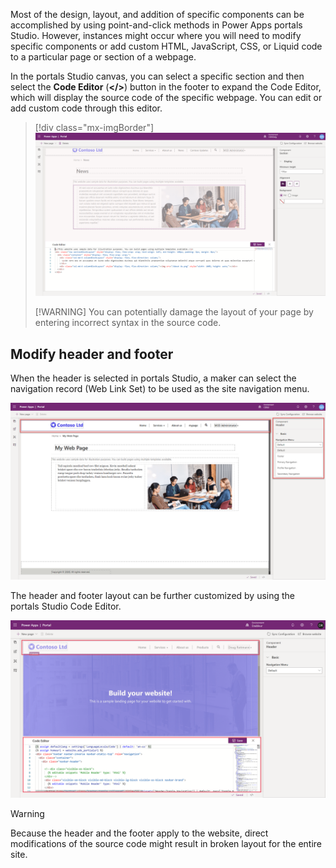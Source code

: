 Most of the design, layout, and addition of specific components can be accomplished by using point-and-click methods in Power Apps portals Studio. However, instances might occur where you will need to modify specific components or add custom HTML, JavaScript, CSS, or Liquid code to a particular page or section of a webpage.

In the portals Studio canvas, you can select a specific section and then select the **Code Editor** (**</>**) button in the footer to expand the Code Editor, which will display the source code of the specific webpage. You can edit or add custom code through this editor.

> [!div class="mx-imgBorder"]
> [![Screenshot of the custom code editor available in the studio.](../media/4-custom-code-editor-ss.png)](../media/4-custom-code-editor-ss.png#lightbox)
> 
> [!WARNING] 
> You can potentially damage the layout of your page by entering incorrect syntax in the source code.

## Modify header and footer

When the header is selected in portals Studio, a maker can select the navigation record (Web Link Set) to be used as the site navigation menu.

![Modify Header](../media/5-4-change-header.png)

The header and footer layout can be further customized by using the portals Studio Code Editor.

![Screenshot showing how to customize site header in the code editor.](../media/header-footer.png)
> [!WARNING] 
> Because the header and the footer apply to the website, direct modifications of the source code might result in broken layout for the entire site.
